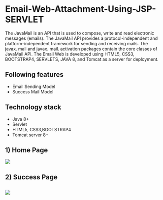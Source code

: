 <h1> Email-Web-Attachment-Using-JSP-SERVLET </h1>

The JavaMail is an API that is used to compose, write and read electronic messages (emails). The JavaMail API provides a protocol-independent and platform-independent framework for sending and receiving mails. The javax. mail and javax. mail. activation packages contain the core classes of JavaMail API. The Email Web is developed using HTML5, CSS3, BOOTSTRAP4, SERVLETS, JAVA 8, and Tomcat as a server for deployment.

## Following features
- Email Sending Model
- Success Mail Model

## Technology stack
- Java 8+
- Servlet
- HTML5, CSS3,BOOTSTRAP4
- Tomcat server 8+

<h2> 1) Home Page </h2>
<img src="https://user-images.githubusercontent.com/45147588/127440609-1cbe411a-b958-4c9c-bd0d-64331dbdeb3f.PNG">

<h2> 2) Success Page <h2>
<img src="https://user-images.githubusercontent.com/45147588/127440621-e35eb5a5-9832-4f25-bf86-f0aa19802e2b.png">


